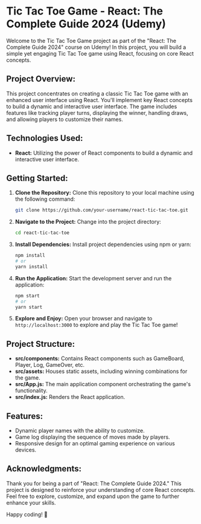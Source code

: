 # Tic Tac Toe Game - React: The Complete Guide 2024 (Udemy)

Welcome to the Tic Tac Toe Game project as part of the "React: The Complete Guide 2024" course on Udemy! In this project, you will build a simple yet engaging Tic Tac Toe game using React, focusing on core React concepts.

## Project Overview:

This project concentrates on creating a classic Tic Tac Toe game with an enhanced user interface using React. You'll implement key React concepts to build a dynamic and interactive user interface. The game includes features like tracking player turns, displaying the winner, handling draws, and allowing players to customize their names.

## Technologies Used:

- **React:** Utilizing the power of React components to build a dynamic and interactive user interface.

## Getting Started:

1. **Clone the Repository:**
   Clone this repository to your local machine using the following command:
   ```bash
   git clone https://github.com/your-username/react-tic-tac-toe.git
   ```

2. **Navigate to the Project:**
   Change into the project directory:
   ```bash
   cd react-tic-tac-toe
   ```

3. **Install Dependencies:**
   Install project dependencies using npm or yarn:
   ```bash
   npm install
   # or
   yarn install
   ```

4. **Run the Application:**
   Start the development server and run the application:
   ```bash
   npm start
   # or
   yarn start
   ```

5. **Explore and Enjoy:**
   Open your browser and navigate to `http://localhost:3000` to explore and play the Tic Tac Toe game!

## Project Structure:

- **src/components:** Contains React components such as GameBoard, Player, Log, GameOver, etc.
- **src/assets:** Houses static assets, including winning combinations for the game.
- **src/App.js:** The main application component orchestrating the game's functionality.
- **src/index.js:** Renders the React application.

## Features:

- Dynamic player names with the ability to customize.
- Game log displaying the sequence of moves made by players.
- Responsive design for an optimal gaming experience on various devices.

## Acknowledgments:

Thank you for being a part of "React: The Complete Guide 2024." This project is designed to reinforce your understanding of core React concepts. Feel free to explore, customize, and expand upon the game to further enhance your skills.

Happy coding! 🚀
